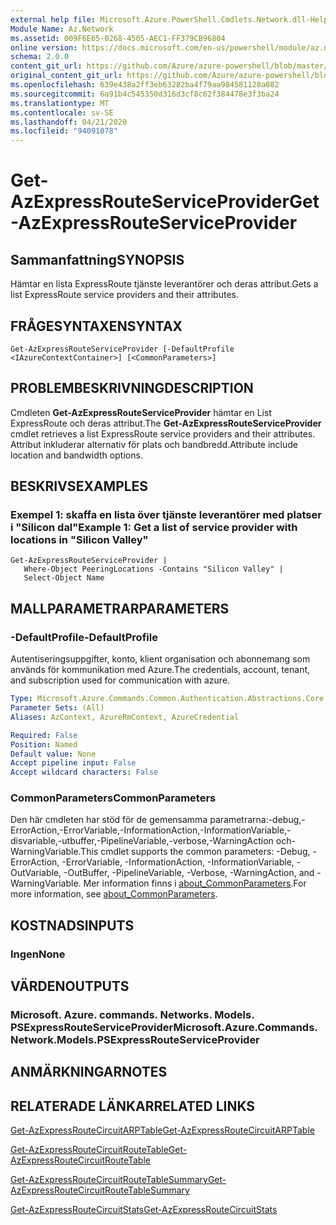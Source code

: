 ```yaml
---
external help file: Microsoft.Azure.PowerShell.Cmdlets.Network.dll-Help.xml
Module Name: Az.Network
ms.assetid: 009F6E65-0268-4505-AEC1-FF379CB96804
online version: https://docs.microsoft.com/en-us/powershell/module/az.network/get-azexpressrouteserviceprovider
schema: 2.0.0
content_git_url: https://github.com/Azure/azure-powershell/blob/master/src/Network/Network/help/Get-AzExpressRouteServiceProvider.md
original_content_git_url: https://github.com/Azure/azure-powershell/blob/master/src/Network/Network/help/Get-AzExpressRouteServiceProvider.md
ms.openlocfilehash: 639e438a2ff3eb63282ba4f79aa984581128a082
ms.sourcegitcommit: 6a91b4c545350d316d3cf8c62f384478e3f3ba24
ms.translationtype: MT
ms.contentlocale: sv-SE
ms.lasthandoff: 04/21/2020
ms.locfileid: "94091078"
---
```

# <span data-ttu-id="26ab3-101">Get-AzExpressRouteServiceProvider</span><span class="sxs-lookup"><span data-stu-id="26ab3-101">Get-AzExpressRouteServiceProvider</span></span>

## <span data-ttu-id="26ab3-102">Sammanfattning</span><span class="sxs-lookup"><span data-stu-id="26ab3-102">SYNOPSIS</span></span>
<span data-ttu-id="26ab3-103">Hämtar en lista ExpressRoute tjänste leverantörer och deras attribut.</span><span class="sxs-lookup"><span data-stu-id="26ab3-103">Gets a list ExpressRoute service providers and their attributes.</span></span>

## <span data-ttu-id="26ab3-104">FRÅGESYNTAXEN</span><span class="sxs-lookup"><span data-stu-id="26ab3-104">SYNTAX</span></span>

```
Get-AzExpressRouteServiceProvider [-DefaultProfile <IAzureContextContainer>] [<CommonParameters>]
```

## <span data-ttu-id="26ab3-105">PROBLEMBESKRIVNING</span><span class="sxs-lookup"><span data-stu-id="26ab3-105">DESCRIPTION</span></span>
<span data-ttu-id="26ab3-106">Cmdleten **Get-AzExpressRouteServiceProvider** hämtar en List ExpressRoute och deras attribut.</span><span class="sxs-lookup"><span data-stu-id="26ab3-106">The **Get-AzExpressRouteServiceProvider** cmdlet retrieves a list ExpressRoute service providers and their attributes.</span></span> <span data-ttu-id="26ab3-107">Attribut inkluderar alternativ för plats och bandbredd.</span><span class="sxs-lookup"><span data-stu-id="26ab3-107">Attribute include location and bandwidth options.</span></span>

## <span data-ttu-id="26ab3-108">BESKRIVS</span><span class="sxs-lookup"><span data-stu-id="26ab3-108">EXAMPLES</span></span>

### <span data-ttu-id="26ab3-109">Exempel 1: skaffa en lista över tjänste leverantörer med platser i "Silicon dal"</span><span class="sxs-lookup"><span data-stu-id="26ab3-109">Example 1: Get a list of service provider with locations in "Silicon Valley"</span></span>
```
Get-AzExpressRouteServiceProvider |
   Where-Object PeeringLocations -Contains "Silicon Valley" |
   Select-Object Name
```

## <span data-ttu-id="26ab3-110">MALLPARAMETRAR</span><span class="sxs-lookup"><span data-stu-id="26ab3-110">PARAMETERS</span></span>

### <span data-ttu-id="26ab3-111">-DefaultProfile</span><span class="sxs-lookup"><span data-stu-id="26ab3-111">-DefaultProfile</span></span>
<span data-ttu-id="26ab3-112">Autentiseringsuppgifter, konto, klient organisation och abonnemang som används för kommunikation med Azure.</span><span class="sxs-lookup"><span data-stu-id="26ab3-112">The credentials, account, tenant, and subscription used for communication with azure.</span></span>

```yaml
Type: Microsoft.Azure.Commands.Common.Authentication.Abstractions.Core.IAzureContextContainer
Parameter Sets: (All)
Aliases: AzContext, AzureRmContext, AzureCredential

Required: False
Position: Named
Default value: None
Accept pipeline input: False
Accept wildcard characters: False
```

### <span data-ttu-id="26ab3-113">CommonParameters</span><span class="sxs-lookup"><span data-stu-id="26ab3-113">CommonParameters</span></span>
<span data-ttu-id="26ab3-114">Den här cmdleten har stöd för de gemensamma parametrarna:-debug,-ErrorAction,-ErrorVariable,-InformationAction,-InformationVariable,-disvariable,-utbuffer,-PipelineVariable,-verbose,-WarningAction och-WarningVariable.</span><span class="sxs-lookup"><span data-stu-id="26ab3-114">This cmdlet supports the common parameters: -Debug, -ErrorAction, -ErrorVariable, -InformationAction, -InformationVariable, -OutVariable, -OutBuffer, -PipelineVariable, -Verbose, -WarningAction, and -WarningVariable.</span></span> <span data-ttu-id="26ab3-115">Mer information finns i [about_CommonParameters](http://go.microsoft.com/fwlink/?LinkID=113216).</span><span class="sxs-lookup"><span data-stu-id="26ab3-115">For more information, see [about_CommonParameters](http://go.microsoft.com/fwlink/?LinkID=113216).</span></span>

## <span data-ttu-id="26ab3-116">KOSTNADS</span><span class="sxs-lookup"><span data-stu-id="26ab3-116">INPUTS</span></span>

### <span data-ttu-id="26ab3-117">Ingen</span><span class="sxs-lookup"><span data-stu-id="26ab3-117">None</span></span>

## <span data-ttu-id="26ab3-118">VÄRDEN</span><span class="sxs-lookup"><span data-stu-id="26ab3-118">OUTPUTS</span></span>

### <span data-ttu-id="26ab3-119">Microsoft. Azure. commands. Networks. Models. PSExpressRouteServiceProvider</span><span class="sxs-lookup"><span data-stu-id="26ab3-119">Microsoft.Azure.Commands.Network.Models.PSExpressRouteServiceProvider</span></span>

## <span data-ttu-id="26ab3-120">ANMÄRKNINGAR</span><span class="sxs-lookup"><span data-stu-id="26ab3-120">NOTES</span></span>

## <span data-ttu-id="26ab3-121">RELATERADE LÄNKAR</span><span class="sxs-lookup"><span data-stu-id="26ab3-121">RELATED LINKS</span></span>

[<span data-ttu-id="26ab3-122">Get-AzExpressRouteCircuitARPTable</span><span class="sxs-lookup"><span data-stu-id="26ab3-122">Get-AzExpressRouteCircuitARPTable</span></span>](Get-AzExpressRouteCircuitARPTable.md)

[<span data-ttu-id="26ab3-123">Get-AzExpressRouteCircuitRouteTable</span><span class="sxs-lookup"><span data-stu-id="26ab3-123">Get-AzExpressRouteCircuitRouteTable</span></span>](Get-AzExpressRouteCircuitRouteTable.md)

[<span data-ttu-id="26ab3-124">Get-AzExpressRouteCircuitRouteTableSummary</span><span class="sxs-lookup"><span data-stu-id="26ab3-124">Get-AzExpressRouteCircuitRouteTableSummary</span></span>](Get-AzExpressRouteCircuitRouteTableSummary.md)

[<span data-ttu-id="26ab3-125">Get-AzExpressRouteCircuitStats</span><span class="sxs-lookup"><span data-stu-id="26ab3-125">Get-AzExpressRouteCircuitStats</span></span>](Get-AzExpressRouteCircuitStats.md)
